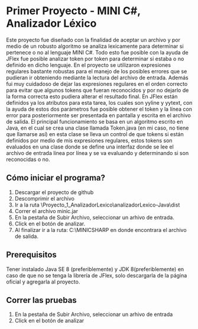 # Primer Proyecto - MINI C#, Analizador Léxico

Este proyecto fue diseñado con la finalidad de aceptar un archivo y por medio de un robusto algoritmo se analiza lexicamente para determinar
si pertenece o no al lenguaje MINI C#. Todo esto fue posible con la ayuda de JFlex fue posible analizar token por token para determinar 
si estaba o no definido en dicho lenguaje. En el proyecto se utilizaron expresiones regulares bastante robustas para el manejo de los posibles errores 
que se pudieran ir obteniendo mediante la lectura del archivo de entrada. Además fui muy cuidadoso de dejar las expresiones regulares en 
el orden correcto para evitar que algunos tokens que fueran reconocidos y por no dejarlo de la forma correcta esto pudiera alterar el resultado 
final. En JFlex están definidos ya los atributos para esta tarea, los cuales son yyline y yytext, con la ayuda de estos dos parámetros fue 
posible obtener el token y la línea con error para posteriormente ser presentada en pantalla y escrita en el archivo de salida. El principal 
funcionamiento se basa en un algoritmo escrito en Java, en el cual se crea una clase llamada Token.java (en mi caso, no tiene que llamarse así)
en esta clase se lleva un control de que tokens si están definidos por medio de mis expresiones regulares, estos tokens son evaluados en una 
clase donde se define una interfaz donde se lee el archivo de entrada línea por línea y se va evaluando y determinando si son reconocidas o no.

## Cómo iniciar el programa?

1. Descargar el proyecto de github
2. Descomprimir el archivo 
3. Ir a la ruta \Proyecto_1_AnalizadorLexico\analizadorLexico-Java\dist
4. Correr el archivo minic.jar
5. En la pestaña de Subir Archivo, seleccionar un arhivo de entrada. 
6. Click en el botón de analizar. 
7. Al finalizar ir a la ruta: C:\MINICSHARP en donde encontrara el archivo de salida. 

## Prerequisitos

Tener instalado Java SE 8 (preferiblemente) y JDK 8(preferiblemente) en caso de que no se tenga la librería de JFlex, solo 
descargarla de la página oficial y agregarla al proyecto. 

## Correr las pruebas

1. En la pestaña de Subir Archivo, seleccionar un arhivo de entrada
2. Click en el botón de analizar  
